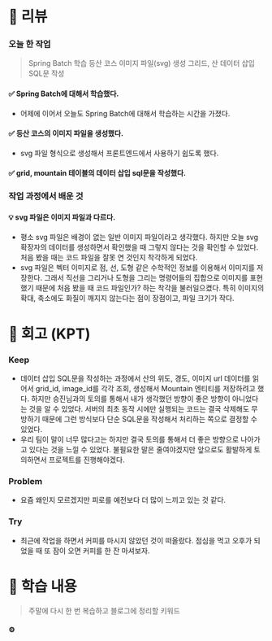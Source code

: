 # 📌 리뷰
### 오늘 한 작업
> Spring Batch 학습
> 등산 코스 이미지 파일(svg) 생성
> 그리드, 산 데이터 삽입 SQL문 작성

#### ✅ Spring Batch에 대해서 학습했다.
- 어제에 이어서 오늘도 Spring Batch에 대해서 학습하는 시간을 가졌다.

#### ✅ 등산 코스의 이미지 파일을 생성했다.
- svg 파일 형식으로 생성해서 프론트엔드에서 사용하기 쉽도록 했다.

#### ✅ grid, mountain 테이블의 데이터 삽입 sql문을 작성했다.

### 작업 과정에서 배운 것
#### 💡 svg 파일은 이미지 파일과 다르다.
- 평소 svg 파일은 배경이 없는 일반 이미지 파일이라고 생각했다. 하지만 오늘 svg 확장자의 데이터를 생성하면서 확인했을 때 그렇지 않다는 것을 확인할 수 있었다. 처음 봤을 때는 코드 파일을 잘못 연 것인지 착각하게 되었다.
- svg 파일은 벡터 이미지로 점, 선, 도형 같은 수학적인 정보를 이용해서 이미지를 저장한다. 그래서 직선을 그리거나 도형을 그리는 명령어들의 집합으로 이미지를 표현했기 때문에 처음 봤을 때 코드 파일인가? 하는 착각을 불러일으켰다. 특히 이미지의 확대, 축소에도 화질이 깨지지 않는다는 점이 장점이고, 파일 크기가 작다.

# 📌 회고 (KPT)
### Keep
- 데이터 삽입 SQL문을 작성하는 과정에서 산의 위도, 경도, 이미지 url 데이터를 읽어서 grid_id, image_id를 각각 조회, 생성해서 Mountain 엔티티를 저장하려고 했다. 하지만 승진님과의 토의를 통해서 내가 생각했던 방향이 좋은 방향이 아니었다는 것을 알 수 있었다. 서버의 최초 동작 시에만 실행되는 코드는 결국 삭제해도 무방하기 때문에 그런 방식보다 단순 SQL문을 작성해서 처리하는 쪽으로 결정할 수 있었다.
- 우리 팀이 말이 너무 많다고는 하지만 결국 토의를 통해서 더 좋은 방향으로 나아가고 있다는 것을 느낄 수 있었다. 불필요한 말은 줄여야겠지만 앞으로도 활발하게 토의하면서 프로젝트를 진행해야겠다.

### Problem
- 요즘 왜인지 모르겠지만 피로를 예전보다 더 많이 느끼고 있는 것 같다.

### Try
- 최근에 작업을 하면서 커피를 마시지 않았던 것이 떠올랐다. 점심을 먹고 오후가 되었을 때 또 잠이 오면 커피를 한 잔 마셔보자.

# 📌 학습 내용
> 주말에 다시 한 번 복습하고 블로그에 정리할 키워드
#### ⚙️ 
